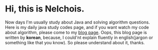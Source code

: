# Hi, this is Nelchois.
Now days I'm usually study about Java and solving algorithm questions. 
Here is my daily java study codes page, and if you want watch my code about algorithm, please come to my [blog page](https://readydeveloperone.blogspot.com/). Oops, this blog page is written by **korean**, because, I could'nt explain fluently in english(jargon or something like that you know). So please understand about it, thanks.